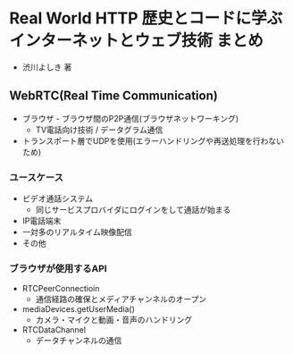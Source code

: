 # Real World HTTP 歴史とコードに学ぶインターネットとウェブ技術 まとめ
- 渋川よしき 著

## WebRTC(Real Time Communication)
- ブラウザ - ブラウザ間のP2P通信(ブラウザネットワーキング)
  - TV電話向け技術 / データグラム通信
- トランスポート層でUDPを使用(エラーハンドリングや再送処理を行わないため)

### ユースケース
- ビデオ通話システム
  - 同じサービスプロバイダにログインをして通話が始まる
- IP電話端末
- 一対多のリアルタイム映像配信
- その他

### ブラウザが使用するAPI
- RTCPeerConnectioin
  - 通信経路の確保とメディアチャンネルのオープン
- mediaDevices.getUserMedia()
  - カメラ・マイクと動画・音声のハンドリング
- RTCDataChannel
  - データチャンネルの通信
